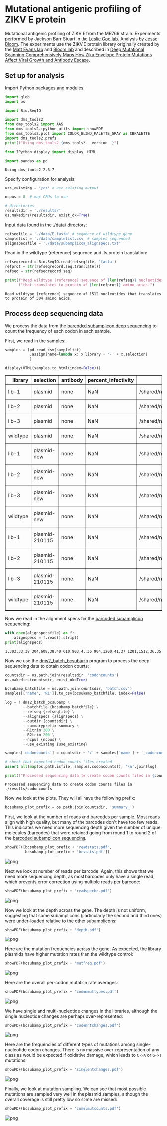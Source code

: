 # Mutational antigenic profiling of ZIKV E protein
Mutational antigenic profiling of ZIKV E from the MR766 strain.
Experiments performed by Jackson Barr Stuart in the [Leslie Goo lab](https://research.fhcrc.org/goo/en.html).
Analysis by [Jesse Bloom](https://research.fhcrc.org/bloom/en.html).
The experiments use the ZIKV E protein library originally created by the [Matt Evans lab](http://labs.icahn.mssm.edu/evanslab/) and [Bloom lab](https://research.fhcrc.org/bloom/en.html) and described in [Deep Mutational Scanning Comprehensively Maps How Zika Envelope Protein Mutations Affect Viral Growth and Antibody Escape](https://jvi.asm.org/content/93/23/e01291-19).

## Set up for analysis
Import Python packages and modules:


```python
import glob
import os

import Bio.SeqIO

import dms_tools2
from dms_tools2 import AAS
from dms_tools2.ipython_utils import showPDF
from dms_tools2.plot import COLOR_BLIND_PALETTE_GRAY as CBPALETTE
import dms_tools2.prefs
print(f"Using dms_tools2 {dms_tools2.__version__}")

from IPython.display import display, HTML

import pandas as pd
```

    Using dms_tools2 2.6.7


Specify configuration for analysis:


```python
use_existing = 'yes' # use existing output

ncpus = 8  # max CPUs to use

# directories
resultsdir = './results/'
os.makedirs(resultsdir, exist_ok=True)
```

Input data found in the [./data/](data) directory:


```python
refseqfile = './data/E.fasta' # sequence of wildtype gene
samplelist = './data/samplelist.csv' # samples sequenced
alignspecsfile = './data/subamplicon_alignspecs.txt'
```

Read in the wildtype (reference) sequence and its protein translation:


```python
refseqrecord = Bio.SeqIO.read(refseqfile, 'fasta')
refprot = str(refseqrecord.seq.translate())
refseq = str(refseqrecord.seq)

print(f"Read wildtype (reference) sequence of {len(refseq)} nucleotides "
      f"that translates to protein of {len(refprot)} amino acids.")
```

    Read wildtype (reference) sequence of 1512 nucleotides that translates to protein of 504 amino acids.


## Process deep sequencing data
We process the data from the [barcoded subamplicon deep sequencing](https://jbloomlab.github.io/dms_tools2/bcsubamp.html) to count the frequency of each codon in each sample.

First, we read in the samples:


```python
samples = (pd.read_csv(samplelist)
           .assign(name=lambda x: x.library + '-' + x.selection)
           )

display(HTML(samples.to_html(index=False)))
```


<table border="1" class="dataframe">
  <thead>
    <tr style="text-align: right;">
      <th>library</th>
      <th>selection</th>
      <th>antibody</th>
      <th>percent_infectivity</th>
      <th>R1</th>
      <th>SRA_accession</th>
      <th>name</th>
    </tr>
  </thead>
  <tbody>
    <tr>
      <td>lib-1</td>
      <td>plasmid</td>
      <td>none</td>
      <td>NaN</td>
      <td>/shared/ngs/illumina/bloom_lab/200925_D00300_1065_AHHL7NBCX3/cellranger/mkfastq/HHL7NBCX3/outs/fastq_path/HHL7NBCX3/JBS_sample01_S5_L001_R1_001.fastq.gz</td>
      <td>NaN</td>
      <td>lib-1-plasmid</td>
    </tr>
    <tr>
      <td>lib-2</td>
      <td>plasmid</td>
      <td>none</td>
      <td>NaN</td>
      <td>/shared/ngs/illumina/bloom_lab/200925_D00300_1065_AHHL7NBCX3/cellranger/mkfastq/HHL7NBCX3/outs/fastq_path/HHL7NBCX3/JBS_sample02_S6_L001_R1_001.fastq.gz</td>
      <td>NaN</td>
      <td>lib-2-plasmid</td>
    </tr>
    <tr>
      <td>lib-3</td>
      <td>plasmid</td>
      <td>none</td>
      <td>NaN</td>
      <td>/shared/ngs/illumina/bloom_lab/200925_D00300_1065_AHHL7NBCX3/cellranger/mkfastq/HHL7NBCX3/outs/fastq_path/HHL7NBCX3/JBS_sample03_S7_L001_R1_001.fastq.gz</td>
      <td>NaN</td>
      <td>lib-3-plasmid</td>
    </tr>
    <tr>
      <td>wildtype</td>
      <td>plasmid</td>
      <td>none</td>
      <td>NaN</td>
      <td>/shared/ngs/illumina/bloom_lab/200925_D00300_1065_AHHL7NBCX3/cellranger/mkfastq/HHL7NBCX3/outs/fastq_path/HHL7NBCX3/JBS_sample04_S8_L001_R1_001.fastq.gz</td>
      <td>NaN</td>
      <td>wildtype-plasmid</td>
    </tr>
    <tr>
      <td>lib-1</td>
      <td>plasmid-new</td>
      <td>none</td>
      <td>NaN</td>
      <td>/shared/ngs/illumina/bloom_lab/201112_M04866_0426_000000000-JBYVJ_new-demux/Data/Intensities/BaseCalls/JBS-lib1_S1_L001_R1_001.fastq.gz</td>
      <td>NaN</td>
      <td>lib-1-plasmid-new</td>
    </tr>
    <tr>
      <td>lib-2</td>
      <td>plasmid-new</td>
      <td>none</td>
      <td>NaN</td>
      <td>/shared/ngs/illumina/bloom_lab/201112_M04866_0426_000000000-JBYVJ_new-demux/Data/Intensities/BaseCalls/JBS-lib2_S2_L001_R1_001.fastq.gz</td>
      <td>NaN</td>
      <td>lib-2-plasmid-new</td>
    </tr>
    <tr>
      <td>lib-3</td>
      <td>plasmid-new</td>
      <td>none</td>
      <td>NaN</td>
      <td>/shared/ngs/illumina/bloom_lab/201112_M04866_0426_000000000-JBYVJ_new-demux/Data/Intensities/BaseCalls/JBS-lib3_S3_L001_R1_001.fastq.gz</td>
      <td>NaN</td>
      <td>lib-3-plasmid-new</td>
    </tr>
    <tr>
      <td>wildtype</td>
      <td>plasmid-new</td>
      <td>none</td>
      <td>NaN</td>
      <td>/shared/ngs/illumina/bloom_lab/201112_M04866_0426_000000000-JBYVJ_new-demux/Data/Intensities/BaseCalls/JBS-wt_S4_L001_R1_001.fastq.gz</td>
      <td>NaN</td>
      <td>wildtype-plasmid-new</td>
    </tr>
    <tr>
      <td>lib-1</td>
      <td>plasmid-210115</td>
      <td>none</td>
      <td>NaN</td>
      <td>/shared/ngs/illumina/bloom_lab/210115_M04866_0443_000000000-JG3V5/Data/Intensities/BaseCalls/JBS-lib1_S1_L001_R1_001.fastq.gz</td>
      <td>NaN</td>
      <td>lib-1-plasmid-210115</td>
    </tr>
    <tr>
      <td>lib-2</td>
      <td>plasmid-210115</td>
      <td>none</td>
      <td>NaN</td>
      <td>/shared/ngs/illumina/bloom_lab/210115_M04866_0443_000000000-JG3V5/Data/Intensities/BaseCalls/JBS-lib2_S2_L001_R1_001.fastq.gz</td>
      <td>NaN</td>
      <td>lib-2-plasmid-210115</td>
    </tr>
    <tr>
      <td>lib-3</td>
      <td>plasmid-210115</td>
      <td>none</td>
      <td>NaN</td>
      <td>/shared/ngs/illumina/bloom_lab/210115_M04866_0443_000000000-JG3V5/Data/Intensities/BaseCalls/JBS-lib3_S3_L001_R1_001.fastq.gz</td>
      <td>NaN</td>
      <td>lib-3-plasmid-210115</td>
    </tr>
    <tr>
      <td>wildtype</td>
      <td>plasmid-210115</td>
      <td>none</td>
      <td>NaN</td>
      <td>/shared/ngs/illumina/bloom_lab/210115_M04866_0443_000000000-JG3V5/Data/Intensities/BaseCalls/JBS-wt_S4_L001_R1_001.fastq.gz</td>
      <td>NaN</td>
      <td>wildtype-plasmid-210115</td>
    </tr>
  </tbody>
</table>


Now we read in the alignment specs for the [barcoded subamplicon sequencing](https://jbloomlab.github.io/dms_tools2/bcsubamp.html):


```python
with open(alignspecsfile) as f:
    alignspecs = f.read().strip()
print(alignspecs)
```

    1,303,33,38 304,609,38,40 610,903,41,36 904,1200,41,37 1201,1512,36,35


Now we use the [dms2_batch_bcsubamp](https://jbloomlab.github.io/dms_tools2/dms2_batch_bcsubamp.html) program to process the deep sequencing data to obtain codon counts:


```python
countsdir = os.path.join(resultsdir, 'codoncounts')
os.makedirs(countsdir, exist_ok=True)

bcsubamp_batchfile = os.path.join(countsdir, 'batch.csv')
samples[['name', 'R1']].to_csv(bcsubamp_batchfile, index=False)

log = ! dms2_batch_bcsubamp \
        --batchfile {bcsubamp_batchfile} \
        --refseq {refseqfile} \
        --alignspecs {alignspecs} \
        --outdir {countsdir} \
        --summaryprefix summary \
        --R1trim 200 \
        --R2trim 200 \
        --ncpus {ncpus} \
        --use_existing {use_existing}

samples['codoncounts'] = countsdir + '/' + samples['name'] + '_codoncounts.csv'

# check that expected codon counts files created
assert all(map(os.path.isfile, samples.codoncounts)), '\n'.join(log)

print(f"Processed sequencing data to create codon counts files in {countsdir}")
```

    Processed sequencing data to create codon counts files in ./results/codoncounts


Now we look at the plots.
They will all have the following prefix:


```python
bcsubamp_plot_prefix = os.path.join(countsdir, 'summary_')
```

First, we look at the number of reads and barcodes per sample.
Most reads align with high quality, but many of the barcodes don't have too few reads.
This indicates we need more sequencing depth given the number of unique molecules (barcodes) that were retained going from round 1 to round 2 of the [barcoded subamplicon sequencing](https://jbloomlab.github.io/dms_tools2/bcsubamp.html).


```python
showPDF([bcsubamp_plot_prefix + 'readstats.pdf',
         bcsubamp_plot_prefix + 'bcstats.pdf'])
```


    
![png](map_analysis_files/map_analysis_17_0.png)
    


Next we look at number of reads per barcode.
Again, this shows that we need more sequencing depth, as most barcodes only have a single read, which prevents error correction using multiple reads per barcode:


```python
showPDF(bcsubamp_plot_prefix + 'readsperbc.pdf')
```


    
![png](map_analysis_files/map_analysis_19_0.png)
    


Now we look at the depth across the gene.
The depth is not uniform, suggesting that some subamplicons (particularly the second and third ones) were under-loaded relative to the other subamplicons:


```python
showPDF(bcsubamp_plot_prefix + 'depth.pdf')
```


    
![png](map_analysis_files/map_analysis_21_0.png)
    


Here are the mutation frequencies across the gene.
As expected, the library plasmids have higher mutation rates than the wildtype control:


```python
showPDF(bcsubamp_plot_prefix + 'mutfreq.pdf')
```


    
![png](map_analysis_files/map_analysis_23_0.png)
    


Here are the overall per-codon mutation rate averages:


```python
showPDF(bcsubamp_plot_prefix + 'codonmuttypes.pdf')
```


    
![png](map_analysis_files/map_analysis_25_0.png)
    


We have single and multi-nucleotide changes in the libraries, although the single nucleotide changes are perhaps over-represented:


```python
showPDF(bcsubamp_plot_prefix + 'codonntchanges.pdf')
```


    
![png](map_analysis_files/map_analysis_27_0.png)
    


Here are the frequencies of different types of mutations among single-nucleotide codon changes.
There is no massive over-representation of any class as would be expected if oxidative damage, which leads to `C->A` or `G->T` mutations:


```python
showPDF(bcsubamp_plot_prefix + 'singlentchanges.pdf')
```


    
![png](map_analysis_files/map_analysis_29_0.png)
    


Finally, we look at mutation sampling.
We can see that most possible mutations are sampled very well in the plasmid samples, although the overall coverage is still pretty low so some are missed:


```python
showPDF(bcsubamp_plot_prefix + 'cumulmutcounts.pdf')
```


    
![png](map_analysis_files/map_analysis_31_0.png)
    

